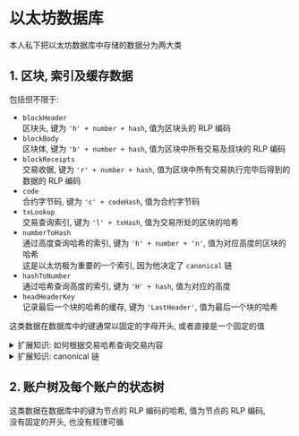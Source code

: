 # 以太坊数据库

本人私下把以太坊数据库中存储的数据分为两大类

## 1. 区块, 索引及缓存数据

包括但不限于:

- `blockHeader`</br>
  区块头, 键为 `'h' + number + hash`, 值为区块头的 RLP 编码
- `blockBody`</br>
  区块体, 键为 `'b' + number + hash`, 值为区块中所有交易及叔块的 RLP 编码
- `blockReceipts`</br>
  交易收据, 键为 `'r' + number + hash`, 值为区块中所有交易执行完毕后得到的数据的 RLP 编码
- `code`</br>
  合约字节码, 键为 `'c' + codeHash`, 值为合约字节码
- `txLookup`</br>
  交易查询索引, 键为 `'l' + txHash`, 值为交易所处的区块的哈希
- `numberToHash`</br>
  通过高度查询哈希的索引, 键为 `'h' + number + 'n'`, 值为对应高度的区块的哈希</br>
  这是以太坊极为重要的一个索引, 因为他决定了 `canonical` 链
- `hashToNumber`</br>
  通过哈希查询高度的索引, 键为 `'H' + hash`, 值为对应的高度
- `headHeaderKey`</br>
  记录最后一个块的哈希的缓存, 键为 `'LastHeader'`, 值为最后一个块的哈希

这类数据在数据库中的键通常以固定的字母开头, 或者直接是一个固定的值

<details>
<summary>扩展知识: 如何根据交易哈希查询交易内容</summary>

1. 通过 `txLookup` 索引, 查询到交易所在的区块哈希
2. 通过 `hashToNumber` 索引, 查询哈希对应的高度
3. 通过高度及哈希查询 `blockBody`, 得到所有交易
4. 遍历所有交易, 并计算每个交易的哈希, 直到和要查询的交易的哈希相同

</details>

<details>
<summary>扩展知识: canonical 链</summary>

由于 PoW 算法的特性, 以太坊的链并不总是确定的, 同一时刻可能存在许多分叉的链.</br>
即使对于单独的某个以太坊客户端, 也会同时存在多个分叉, 不过他只会选出其中总难度最高的一个分叉作为当前的 `canonical` 链

比如, 区块数据为:

`哈希 {高度}[单个区块的难度](总难度)`

本地数据为:

`0x123 {100}[1](1)` -> `0x234 {101}[1](2)` -> `0x345 {102}[1](3)`

在网络上发现了一个新的分叉:

`0x123 {100}[1](1)` -> `0x234 {101}[1](2)` -> `0x456 {102}[2](4)`

客户端会发现远程分叉的总难度比本地的高, 开始同步远程分叉,</br>
他会先找到两个分叉最后一个共同祖先, 也就是`0x234 {101}[1](2)`, 然后下载区块 `0x456 {102}[2](4)`

当客户端在将新区块写入数据库时, 并不会删除 `0x234 {101}[1](2)`, 而是写入 `0x456 {102}[2](4)`, 并将</br>
`numberToHash` 索引指向 `0x456 {102}[2](4)`

这样做的目的是, 如果发现了新的分叉

`0x123 {100}[1](1)` -> `0x234 {101}[1](2)` -> `0x345 {102}[1](3)` -> `0x789 {103}[100](103)`

的话, 可以立即切换到新的分叉, 而不用下载所有新分叉上的区块

</details>

## 2. 账户树及每个账户的状态树

这类数据在数据库中的键为节点的 RLP 编码的哈希, 值为节点的 RLP 编码,</br>
没有固定的开头, 也没有规律可循
